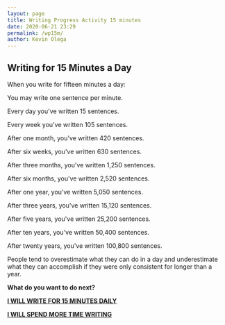 ```yaml
--- 
layout: page
title: Writing Progress Activity 15 minutes
date: 2020-06-21 23:29
permalink: /wp15m/ 
author: Kevin Olega 
--- 
```

## Writing for 15 Minutes a Day

When you write for fifteen minutes a day:

You may write one sentence per minute.

Every day you've written 15 sentences.

Every week you've written 105 sentences.

After one month, you've written 420 sentences.

After six weeks, you've written 630 sentences.

After three months, you've written 1,250 sentences.

After six months, you've written 2,520 sentences.

After one year, you've written 5,050 sentences.

After three years, you've written 15,120 sentences.

After five years, you've written 25,200 sentences.

After ten years, you've written 50,400 sentences.

After twenty years, you've written 100,800 sentences.

People tend to overestimate what they can do in a day and underestimate what they can accomplish if they were only consistent for longer than a year.

**What do you want to do next?**

**[I WILL WRITE FOR 15 MINUTES DAILY](https://callcentertrainingtips.com/wphend/)**

**[I WILL SPEND MORE TIME WRITING](https://callcentertrainingtips.com/wph/)**